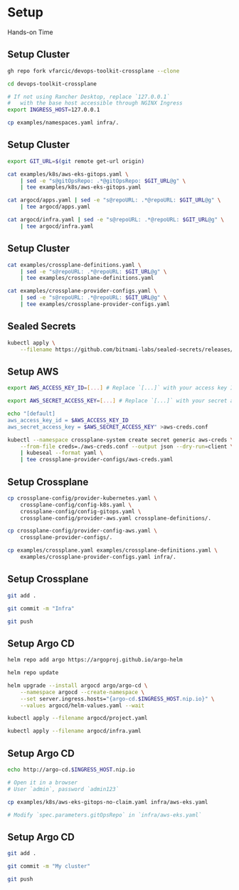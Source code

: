 <!-- .slide: class="center dark" -->
<!-- .slide: data-background="../img/background/hands-on.jpg" -->
# Setup

<div class="label">Hands-on Time</div>


## Setup Cluster

```bash
gh repo fork vfarcic/devops-toolkit-crossplane --clone

cd devops-toolkit-crossplane

# If not using Rancher Desktop, replace `127.0.0.1`
#   with the base host accessible through NGINX Ingress
export INGRESS_HOST=127.0.0.1

cp examples/namespaces.yaml infra/.
```


## Setup Cluster

```bash
export GIT_URL=$(git remote get-url origin)

cat examples/k8s/aws-eks-gitops.yaml \
    | sed -e "s@gitOpsRepo: .*@gitOpsRepo: $GIT_URL@g" \
    | tee examples/k8s/aws-eks-gitops.yaml

cat argocd/apps.yaml | sed -e "s@repoURL: .*@repoURL: $GIT_URL@g" \
    | tee argocd/apps.yaml

cat argocd/infra.yaml | sed -e "s@repoURL: .*@repoURL: $GIT_URL@g" \
    | tee argocd/infra.yaml
```


## Setup Cluster

```bash
cat examples/crossplane-definitions.yaml \
    | sed -e "s@repoURL: .*@repoURL: $GIT_URL@g" \
    | tee examples/crossplane-definitions.yaml

cat examples/crossplane-provider-configs.yaml \
    | sed -e "s@repoURL: .*@repoURL: $GIT_URL@g" \
    | tee examples/crossplane-provider-configs.yaml
```


## Sealed Secrets

```bash
kubectl apply \
    --filename https://github.com/bitnami-labs/sealed-secrets/releases/download/v0.17.2/controller.yaml
```


## Setup AWS

```bash
export AWS_ACCESS_KEY_ID=[...] # Replace `[...]` with your access key ID`

export AWS_SECRET_ACCESS_KEY=[...] # Replace `[...]` with your secret access key

echo "[default]
aws_access_key_id = $AWS_ACCESS_KEY_ID
aws_secret_access_key = $AWS_SECRET_ACCESS_KEY" >aws-creds.conf

kubectl --namespace crossplane-system create secret generic aws-creds \
    --from-file creds=./aws-creds.conf --output json --dry-run=client \
    | kubeseal --format yaml \
    | tee crossplane-provider-configs/aws-creds.yaml
```


## Setup Crossplane

```bash
cp crossplane-config/provider-kubernetes.yaml \
    crossplane-config/config-k8s.yaml \
    crossplane-config/config-gitops.yaml \
    crossplane-config/provider-aws.yaml crossplane-definitions/.

cp crossplane-config/provider-config-aws.yaml \
    crossplane-provider-configs/.

cp examples/crossplane.yaml examples/crossplane-definitions.yaml \
    examples/crossplane-provider-configs.yaml infra/.
```


## Setup Crossplane

```bash
git add .

git commit -m "Infra"

git push
```


## Setup Argo CD

```bash
helm repo add argo https://argoproj.github.io/argo-helm

helm repo update

helm upgrade --install argocd argo/argo-cd \
    --namespace argocd --create-namespace \
    --set server.ingress.hosts="{argo-cd.$INGRESS_HOST.nip.io}" \
    --values argocd/helm-values.yaml --wait

kubectl apply --filename argocd/project.yaml

kubectl apply --filename argocd/infra.yaml
```


## Setup Argo CD

```bash
echo http://argo-cd.$INGRESS_HOST.nip.io

# Open it in a browser
# User `admin`, password `admin123`

cp examples/k8s/aws-eks-gitops-no-claim.yaml infra/aws-eks.yaml

# Modify `spec.parameters.gitOpsRepo` in `infra/aws-eks.yaml`
```


## Setup Argo CD

```bash
git add .

git commit -m "My cluster"

git push
```